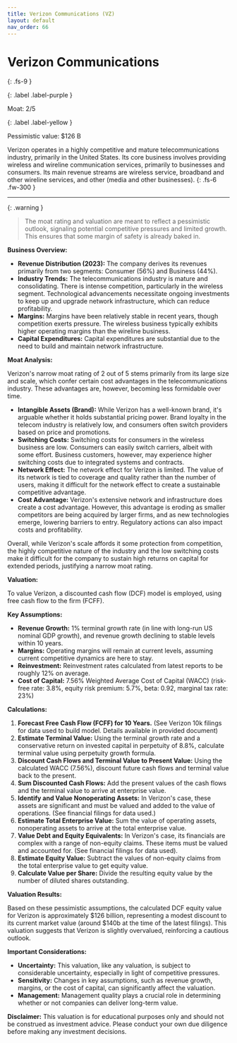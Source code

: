 ```yaml
---
title: Verizon Communications (VZ)
layout: default
nav_order: 66
---
```


# Verizon Communications
{: .fs-9 }

{: .label .label-purple }

Moat: 2/5

{: .label .label-yellow }

Pessimistic value: $126 B

Verizon operates in a highly competitive and mature telecommunications industry, primarily in the United States. Its core business involves providing wireless and wireline communication services, primarily to businesses and consumers. Its main revenue streams are wireless service, broadband and other wireline services, and other (media and other businesses).
{: .fs-6 .fw-300 }

---

{: .warning } 
>The moat rating and valuation are meant to reflect a pessimistic outlook, signaling potential competitive pressures and limited growth. This ensures that some margin of safety is already baked in.



**Business Overview:**

* **Revenue Distribution (2023):** The company derives its revenues primarily from two segments: Consumer (56%) and Business (44%).
* **Industry Trends:** The telecommunications industry is mature and consolidating. There is intense competition, particularly in the wireless segment. Technological advancements necessitate ongoing investments to keep up and upgrade network infrastructure, which can reduce profitability.
* **Margins:** Margins have been relatively stable in recent years, though competition exerts pressure. The wireless business typically exhibits higher operating margins than the wireline business.
* **Capital Expenditures:** Capital expenditures are substantial due to the need to build and maintain network infrastructure.

**Moat Analysis:**

Verizon's narrow moat rating of 2 out of 5 stems primarily from its large size and scale, which confer certain cost advantages in the telecommunications industry. These advantages are, however, becoming less formidable over time.

* **Intangible Assets (Brand):**  While Verizon has a well-known brand, it's arguable whether it holds substantial pricing power. Brand loyalty in the telecom industry is relatively low, and consumers often switch providers based on price and promotions.
* **Switching Costs:** Switching costs for consumers in the wireless business are low. Consumers can easily switch carriers, albeit with some effort. Business customers, however, may experience higher switching costs due to integrated systems and contracts.
* **Network Effect:** The network effect for Verizon is limited. The value of its network is tied to coverage and quality rather than the number of users, making it difficult for the network effect to create a sustainable competitive advantage. 
* **Cost Advantage:** Verizon's extensive network and infrastructure does create a cost advantage. However, this advantage is eroding as smaller competitors are being acquired by larger firms, and as new technologies emerge, lowering barriers to entry. Regulatory actions can also impact costs and profitability.

Overall, while Verizon's scale affords it some protection from competition, the highly competitive nature of the industry and the low switching costs make it difficult for the company to sustain high returns on capital for extended periods, justifying a narrow moat rating.

**Valuation:**

To value Verizon, a discounted cash flow (DCF) model is employed, using free cash flow to the firm (FCFF).

**Key Assumptions:**

* **Revenue Growth:**  1% terminal growth rate (in line with long-run US nominal GDP growth), and revenue growth declining to stable levels within 10 years.
* **Margins:** Operating margins will remain at current levels, assuming current competitive dynamics are here to stay.
* **Reinvestment:**  Reinvestment rates calculated from latest reports to be roughly 12% on average.
* **Cost of Capital:** 7.56% Weighted Average Cost of Capital (WACC) (risk-free rate: 3.8%, equity risk premium: 5.7%, beta: 0.92, marginal tax rate: 23%) 

**Calculations:**

1. **Forecast Free Cash Flow (FCFF) for 10 Years.** (See Verizon 10k filings for data used to build model.  Details available in provided document)
2. **Estimate Terminal Value:** Using the terminal growth rate and a conservative return on invested capital in perpetuity of 8.8%, calculate terminal value using perpetuity growth formula.
3. **Discount Cash Flows and Terminal Value to Present Value:** Using the calculated WACC (7.56%), discount future cash flows and terminal value back to the present.
4. **Sum Discounted Cash Flows:** Add the present values of the cash flows and the terminal value to arrive at enterprise value.
5. **Identify and Value Nonoperating Assets:** In Verizon's case, these assets are significant and must be valued and added to the value of operations. (See financial filings for data used.)
6. **Estimate Total Enterprise Value:** Sum the value of operating assets, nonoperating assets to arrive at the total enterprise value.
7. **Value Debt and Equity Equivalents:** In Verizon's case, its financials are complex with a range of non-equity claims. These items must be valued and accounted for. (See financial filings for data used). 
8. **Estimate Equity Value:** Subtract the values of non-equity claims from the total enterprise value to get equity value.
9. **Calculate Value per Share:** Divide the resulting equity value by the number of diluted shares outstanding.

**Valuation Results:**

Based on these pessimistic assumptions, the calculated DCF equity value for Verizon is approximately $126 billion, representing a modest discount to its current market value (around $140b at the time of the latest filings). This valuation suggests that Verizon is slightly overvalued, reinforcing a cautious outlook.  

**Important Considerations:**

* **Uncertainty:**  This valuation, like any valuation, is subject to considerable uncertainty, especially in light of competitive pressures. 
* **Sensitivity:** Changes in key assumptions, such as revenue growth, margins, or the cost of capital, can significantly affect the valuation.
* **Management:** Management quality plays a crucial role in determining whether or not companies can deliver long-term value.

**Disclaimer:** This valuation is for educational purposes only and should not be construed as investment advice. Please conduct your own due diligence before making any investment decisions.